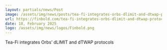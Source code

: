 ```yaml
---
layout: partials/news/Post
image: /assets/img/news/posts/tea-fi-integrates-orbs-dlimit-and-dtwap-protocols.jpg
url: https://finbold.com/tea-fi-integrates-orbs-dlimit-and-dtwap-protocols/
date: 18, February 2025
logo: /assets/img/news/logos/Finbold.png
---
```


Tea-Fi integrates Orbs’ dLIMIT and dTWAP protocols
